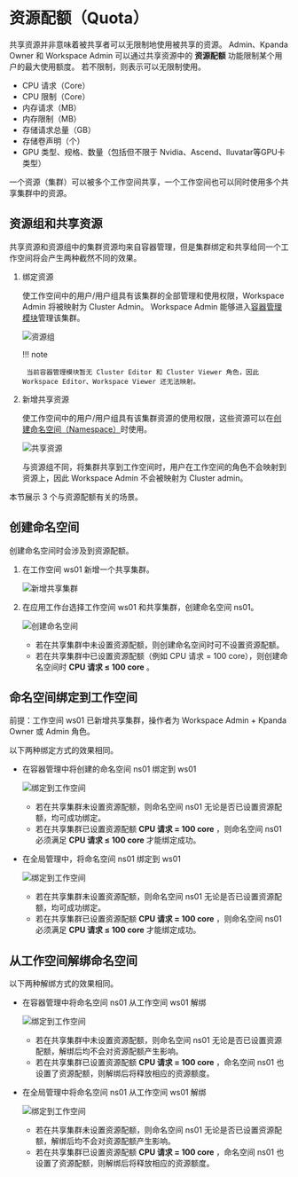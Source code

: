 # 资源配额（Quota）

共享资源并非意味着被共享者可以无限制地使用被共享的资源。
Admin、Kpanda Owner 和 Workspace Admin 可以通过共享资源中的 __资源配额__ 功能限制某个用户的最大使用额度。
若不限制，则表示可以无限制使用。

- CPU 请求（Core）
- CPU 限制（Core）
- 内存请求（MB）
- 内存限制（MB）
- 存储请求总量（GB）
- 存储卷声明（个）
- GPU 类型、规格、数量（包括但不限于 Nvidia、Ascend、lluvatar等GPU卡类型）

一个资源（集群）可以被多个工作空间共享，一个工作空间也可以同时使用多个共享集群中的资源。

## 资源组和共享资源

共享资源和资源组中的集群资源均来自容器管理，但是集群绑定和共享给同一个工作空间将会产生两种截然不同的效果。

1. 绑定资源

    使工作空间中的用户/用户组具有该集群的全部管理和使用权限，Workspace Admin 将被映射为 Cluster Admin。
    Workspace Admin 能够进入[容器管理模块](../../../kpanda/user-guide/permissions/permission-brief.md)管理该集群。

    ![资源组](../../../images/quota01.png)

    !!! note

        当前容器管理模块暂无 Cluster Editor 和 Cluster Viewer 角色，因此 Workspace Editor、Workspace Viewer 还无法映射。

2. 新增共享资源

    使工作空间中的用户/用户组具有该集群资源的使用权限，这些资源可以在[创建命名空间（Namespace）](../../../amamba/user-guide/namespace/namespace.md#_3)时使用。

    ![共享资源](../../../images/quota02.png)

    与资源组不同，将集群共享到工作空间时，用户在工作空间的角色不会映射到资源上，因此 Workspace Admin 不会被映射为 Cluster admin。

本节展示 3 个与资源配额有关的场景。

## 创建命名空间

创建命名空间时会涉及到资源配额。

1. 在工作空间 ws01 新增一个共享集群。

    ![新增共享集群](../../../images/quota03.png)

1. 在应用工作台选择工作空间 ws01 和共享集群，创建命名空间 ns01。

    ![创建命名空间](../../../images/quota04.png)

    - 若在共享集群中未设置资源配额，则创建命名空间时可不设置资源配额。
    - 若在共享集群中已设置资源配额（例如 CPU 请求 = 100 core），则创建命名空间时 __CPU 请求 ≤ 100 core__ 。

## 命名空间绑定到工作空间

前提：工作空间 ws01 已新增共享集群，操作者为 Workspace Admin + Kpanda Owner 或 Admin 角色。

以下两种绑定方式的效果相同。

- 在容器管理中将创建的命名空间 ns01 绑定到 ws01

    ![绑定到工作空间](../../../images/quota05.png)

    - 若在共享集群未设置资源配额，则命名空间 ns01 无论是否已设置资源配额，均可成功绑定。
    - 若在共享集群已设置资源配额 __CPU 请求 = 100 core__ ，则命名空间 ns01 必须满足 __CPU 请求 ≤ 100 core__ 才能绑定成功。

- 在全局管理中，将命名空间 ns01 绑定到 ws01

    ![绑定到工作空间](../../../images/quota06.png)

    - 若在共享集群未设置资源配额，则命名空间 ns01 无论是否已设置资源配额，均可成功绑定。
    - 若在共享集群已设置资源配额 __CPU 请求 = 100 core__ ，则命名空间 ns01 必须满足 __CPU 请求 ≤ 100 core__ 才能绑定成功。

## 从工作空间解绑命名空间

以下两种解绑方式的效果相同。

- 在容器管理中将命名空间 ns01 从工作空间 ws01 解绑

    ![绑定到工作空间](../../../images/quota07.png)

    - 若在共享集群中未设置资源配额，则命名空间 ns01 无论是否已设置资源配额，解绑后均不会对资源配额产生影响。
    - 若在共享集群已设置资源配额 __CPU 请求 = 100 core__ ，命名空间 ns01 也设置了资源配额，则解绑后将释放相应的资源额度。

- 在全局管理中将命名空间 ns01 从工作空间 ws01 解绑

    ![绑定到工作空间](../../../images/quota08.png)

    - 若在共享集群未设置资源配额，则命名空间 ns01 无论是否已设置资源配额，解绑后均不会对资源配额产生影响。
    - 若在共享集群已设置资源配额 __CPU 请求 = 100 core__ ，命名空间 ns01 也设置了资源配额，则解绑后将释放相应的资源额度。

